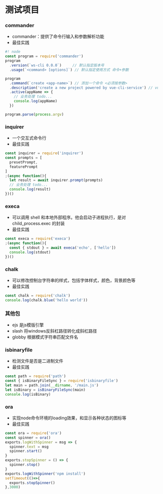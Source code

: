
# 测试项目

### commander
- commander：提供了命令行输入和参数解析功能
- 最佳实践
```js
#! node
const program = require('commander')
program
  .version(`ws-cli 0.0.0`)     // 默认指定版本号
  .usage(`<command> [options]`) // 默认指定使用方式 命令+参数

program
  .command(`create <app-name>`) // 添加一个命令 <必须按参数>
  .description('create a new project powered by vue-cli-service') // vue-cli-service 封装了编译/启动服务等
  .active(appName => {
    // 业务处理 todo...
    console.log(appName)
  })

program.parse(process.argv)
```


### inquirer
- 一个交互式命令行
- 最佳实践
```js
const inquirer = require('inquirer')
const prompts = [
  presetPrompt,
  featurePrompt
]
;(async function(){
  let result = await inquirer.prompt(prompts)
  // 业务处理 todo...
  console.log(result)
})()
```

### execa
- 可以调用 shell 和本地外部程序。他会启动子进程执行，是对 child_process.exec 的封装
- 最佳实践
```js
const execa = require('execa')
;(async function(){
  const { stdout } = await execa('echo', ['hello'])
  console.log(stdout)
})()
```

### chalk
- 可以修改控制台字符串的样式，包括字体样式，颜色，背景颜色等
- 最佳实践
```js
const chalk = require('chalk')
console.log(chalk.blue('hello world'))
```

### 其他包
- ejs 是js模版引擎
- slash 将windows反斜杠路径转化成斜杠路径
- globby 根据模式字符串匹配文件名


### isbinaryfile
- 检测文件是否是二进制文件
- 最佳实践
```js
const path = require('path')
const { isBinaryFileSync } = require('isbinaryfile')
let main = path.join(__dirname, '/main.js')
let isBinary = isBinaryFileSync(main)
console.log(isBinary)
```

### ora
- 实现node命令环境的loading效果，和显示各种状态的图标等
- 最佳实践
```js
const ora = require('ora')
const spinner = ora()
exports.logWithSpinner = msg => {
  spinner.text = msg
  spinner.start()
}
exports.stopSpinner = () => {
  spinner.stop()
}
exports.logWithSpinner('npm install')
setTimeout(()=>{
  exports.stopSpinner()
},3000)
```